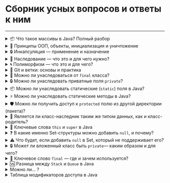 # Сборник усных вопросов и ответы к ним

---

<details>
<summary>📦 Что такое массивы в Java? Полный разбор</summary>

---

## 1️⃣ Что такое массивы?

➡️ **Массив (Array)** — это структура данных, которая позволяет хранить **фиксированное количество элементов одного типа** в непрерывной области памяти.

```java
int[] numbers = new int[5]; // массив из 5 элементов типа int
```

---

## 2️⃣ Зачем нужны массивы? Какую проблему они решают?

Массивы позволяют:

- 📦 Хранить связанные данные одного типа
- 🔁 Перебирать их циклом (например, `for`)
- 📍 Обращаться к любому элементу по индексу
- ⚡ Работать быстро и эффективно с данными

> 🧠 Вместо создания множества переменных — массив позволяет **объединить** всё в одной структуре.

---

## 3️⃣ Преимущества и недостатки массивов

| 🧩 Характеристика     | ✅ Преимущества                              | ⚠️ Недостатки                                 |
|------------------------|---------------------------------------------|-----------------------------------------------|
| 📏 Размер              | Эффективен по памяти                        | Размер фиксированный, нельзя изменить         |
| 🚀 Быстродействие     | Мгновенный доступ по индексу `O(1)`         | Нет встроенных методов вставки/удаления       |
| 💡 Простота           | Прост в использовании                       | Нет гибкости как у `ArrayList`                |
| 🧹 Работа с данными    | Хорош для числовых вычислений               | Неудобен для частых изменений                 |

---

## 4️⃣ Что можно хранить в массивах?

Массивы хранят **примитивы** или **объекты**:

```java
// Примитивы
int[] scores = {90, 85, 100};

// Объекты
String[] names = {"Alice", "Bob", "Charlie"};
```

---

## 5️⃣ Сравнение: Массивы, списки, картежи, БД, системы хранения

| 🏷️ Структура             | 🧩 Особенности                                                              |
|--------------------------|----------------------------------------------------------------------------|
| **Array (массив)**       | Фиксированный размер, однотипные элементы, быстро работает                  |
| **Tuple (кортеж)**       | В Java нет, эмулируется через `List<Object>` или `record`                  |
| **List (список)**        | Динамический размер, множество методов (`add`, `remove`, `contains` и др.) |
| **Database (БД)**        | Хранение на диске, структурированный доступ, используется в приложениях    |
| **Storage Systems**      | Общее понятие: включает в себя БД, файлы, кеши и др.                        |

---

## 📏 Как узнать размер массива?

```java
int[] array = {1, 2, 3, 4, 5};
System.out.println(array.length); // 5
```

---

## 🎯 Как получить доступ к элементам массива?

```java
int[] arr = {10, 20, 30};
System.out.println(arr[0]); // 10

arr[1] = 99;
System.out.println(arr[1]); // 99
```

> ⚠️ Индексация начинается с **0** — первый элемент имеет индекс `0`.

---

## 🧠 Вывод:

Массивы — это **простая и быстрая** структура для хранения однотипных данных, особенно полезна при **работе с фиксированным объёмом данных**. Но для гибкости лучше использовать коллекции (`List`, `Set`, `Map`).

---
</details>

<details>
<summary>🧱 Принципы ООП, объекты, инициализация и уничтожение</summary>

---

## 🧩 1) Что такое **принципы ООП** и для чего они нужны?

➡️ **ООП (Объектно-Ориентированное Программирование)** — это подход к разработке, в котором программы строятся из объектов.

### 🔑 Основные принципы ООП:

| Принцип           | Описание                                                                 |
|-------------------|--------------------------------------------------------------------------|
| **Инкапсуляция**  | Сокрытие внутренней реализации от внешнего мира                          |
| **Наследование**  | Позволяет создавать новые классы на основе существующих                  |
| **Полиморфизм**   | Один интерфейс — разное поведение                                        |
| **Абстракция**    | Сокрытие сложной реализации за простым интерфейсом                       |

### 🧠 Зачем это нужно?

- Повышает читаемость кода
- Упрощает сопровождение и расширение
- Снижает связность между частями программы

---

## 🧩 2) Чем отличаются объекты? Как они существуют? 🔄 Жизненный цикл объекта

➡️ **Объект** — это экземпляр класса. Каждый объект:

- Имеет своё **состояние** (через поля)
- Имеет своё **поведение** (через методы)

### 🔄 Жизненный цикл объекта:

| Стадия            | Описание                                                                 |
|-------------------|--------------------------------------------------------------------------|
| **Создание**      | С помощью ключевого слова `new`                                          |
| **Инициализация** | Установка начального состояния объекта                                    |
| **Использование** | Вызов методов, изменение состояний                                       |
| **Уничтожение**   | Когда объект более не используется — передаётся **GC (сборщику мусора)** |

```java
MyClass obj = new MyClass(); // создание и инициализация
obj.doSomething();           // использование
```

---

## 🧩 3) Что такое инициализация и уничтожение?

### 🟢 Инициализация:

➡️ Это процесс присвоения начальных значений полям объекта. Может быть:

- Через **конструктор**
- Через **инициализаторы**
- Через **статические блоки**

```java
public class Car {
    String model;

    public Car(String model) { // конструктор
        this.model = model;
    }
}
```

### 🔴 Уничтожение:

➡️ Объект уничтожается **автоматически**, когда:

- На него **больше нет ссылок**
- Он становится **"недостижимым"** для программы

Тогда его удаляет **Garbage Collector (GC)**.

```java
obj = null; // теперь объект может быть удалён GC
```

> ⚠️ В Java нельзя явно уничтожить объект (как в C++), только "предложить" системе освободить память.

---

## 🧠 Вывод:

- ООП структурирует код и делает его понятнее
- Объекты — это центральные элементы ООП
- Их жизненный цикл управляется JVM (создание → работа → сборка мусора)

---

</details>

<details>
<summary>🔒 Инкапсуляция — применение и назначение</summary>

---

## ❓ Что такое **инкапсуляция**?
### ⚠️ Ответ:

➡️ **Инкапсуляция** — это принцип ООП, при котором **внутренние данные и реализация класса скрываются** от внешнего мира, и доступ к ним осуществляется **только через публичные методы**.

<details>
<summary>↪️ Подробнее...⚠️</summary>

---

## 🎯 Назначение инкапсуляции

| Цель                         | Описание                                                                 |
|------------------------------|--------------------------------------------------------------------------|
| ✅ Безопасность данных       | Защищает поля от некорректного изменения извне                         |
| ✅ Упрощение интерфейса      | Предоставляет понятный и ограниченный способ взаимодействия             |
| ✅ Гибкость реализации       | Внутреннюю логику можно менять, не затрагивая внешний код              |
| ✅ Поддержка инвариантов     | Позволяет контролировать, чтобы объект всегда был в корректном состоянии |

---

## ⚙️ Применение инкапсуляции

### 📌 Пример:

```java
public class BankAccount {
    private double balance; // 👈 приватное поле

    public BankAccount(double initialBalance) {
        if (initialBalance >= 0) {
            this.balance = initialBalance;
        }
    }

    public void deposit(double amount) {
        if (amount > 0) {
            balance += amount;
        }
    }

    public void withdraw(double amount) {
        if (amount > 0 && amount <= balance) {
            balance -= amount;
        }
    }

    public double getBalance() {
        return balance;
    }
}
```

### 💡 Объяснение:

- Поле `balance` **недоступно напрямую** (private)
- Вся работа с балансом — только через **методы `deposit()`, `withdraw()` и `getBalance()`**
- Это даёт **контроль над логикой**, исключает ошибки (например, отрицательный баланс)

---

## 📊 Таблица: Уровни доступа

| Модификатор     | Доступ внутри класса | В том же пакете | Наследники | Вне пакета |
|------------------|----------------------|------------------|-------------|-------------|
| `private`        | ✅                   | ❌               | ❌          | ❌          |
| `default` (нет)  | ✅                   | ✅               | ❌          | ❌          |
| `protected`      | ✅                   | ✅               | ✅          | ❌*         |
| `public`         | ✅                   | ✅               | ✅          | ✅          |

> `protected`: доступен в других пакетах **только при наследовании**

---

## 🧠 Вывод:

Инкапсуляция делает код:

- Надёжным ✅
- Удобным для поддержки ✅
- Читабельным ✅
- Гибким для расширения ✅

> 📌 **Инкапсуляция — "защищаем внутренности, открываем только нужное"**

---
</details>
</details>

<details>
<summary>🧬 Наследование — что это и для чего нужно?</summary>

---

## 📘 Что такое наследование в ООП?
### ⚠️ Ответ:

➡️ **Наследование** — это механизм в объектно-ориентированном программировании, который позволяет **одному классу (подклассу)** **наследовать** поля и методы **другого класса (суперкласса)**.

> 📌 Ключевое слово: `extends`

<details>
<summary>↪️ Подробнее...⚠️</summary>

---

## 🎯 Зачем нужно наследование?

| Назначение                         | Описание |
|-----------------------------------|----------|
| ♻️ **Повторное использование кода** | Позволяет использовать уже существующую логику |
| 🔧 **Расширяемость**               | Легко добавлять новую функциональность |
| 🔍 **Упрощение структуры**         | Создаётся иерархия типов |
| 💬 **Переопределение поведения**  | Подкласс может переопределить поведение методов суперкласса |

---

## ✅ Пример:

```java
// Суперкласс (родитель)
public class Animal {
    protected String name;

    public void speak() {
        System.out.println("Животное издаёт звук");
    }
}
```

```java
// Подкласс (наследник)
public class Dog extends Animal {
    @Override
    public void speak() {
        System.out.println("Собака лает: гав-гав");
    }
}
```

```java
public class Main {
    public static void main(String[] args) {
        Dog dog = new Dog();
        dog.speak();  // 🐶 Выведет: Собака лает: гав-гав
    }
}
```

---

## 🧠 Кратко:

| Понятие | Объяснение |
|--------|------------|
| 🔗 Наследование | Связь «родитель-потомок» между классами |
| 📂 Родительский класс (суперкласс) | Общий класс, содержащий базовую логику |
| 🧬 Дочерний класс (подкласс) | Наследует функциональность и может её расширять |
| 🔄 Переопределение (`@Override`) | Подкласс меняет поведение метода родителя |

---

## 🚫 Важно помнить:

- В Java **нет множественного наследования классов**, но можно реализовать через **интерфейсы**
- Конструкторы **не наследуются**
- Доступ к полям/методам зависит от **модификаторов доступа**

---

## 🧩 Когда использовать:

- Когда несколько классов имеют **общие характеристики**
- Когда нужно реализовать **шаблон поведения** и позволить подклассам его адаптировать

> ✅ Наследование помогает **структурировать и переиспользовать** код, делая его более читаемым и поддерживаемым.

---
</details>
</details>

<details>
<summary>🌀 Полиморфизм — что это и для чего?</summary>

---

## 📘 Что такое полиморфизм?
### ⚠️ Ответ:

➡️ **Полиморфизм** (от греч. _poly_ — много, _morph_ — форма) — это способность **одного интерфейса** представлять **несколько форм поведения**.

> В Java это означает, что **один и тот же метод** может вести себя **по-разному**, в зависимости от того, **в каком классе он реализован**.

<details>
<summary>↪️ Подробнее...⚠️</summary>

---

## 🧩 Виды полиморфизма:

| Вид | Описание | Пример |
|-----|----------|--------|
| ✅ **Компиляционный (перегрузка)** | Один метод с разными параметрами | `print(String)`, `print(int)` |
| ✅ **Выполнения (переопределение)** | Один метод с разной реализацией в подклассах | `speak()` у `Dog`, `Cat`, `Bird` |

---

## 🔧 Зачем нужен полиморфизм?

| Назначение | Преимущество |
|------------|--------------|
| 🎯 Универсальность | Позволяет обращаться к объектам через общий интерфейс или родительский класс |
| ♻️ Гибкость | Поведение можно менять без изменения вызова метода |
| 🔍 Чистый код | Уменьшает дублирование и упрощает поддержку |
| 📦 Расширяемость | Легко добавлять новые реализации |

---

## ✅ Пример: Полиморфизм в действии

```java
public class Animal {
    public void speak() {
        System.out.println("Животное издаёт звук");
    }
}

public class Dog extends Animal {
    @Override
    public void speak() {
        System.out.println("Собака лает");
    }
}

public class Cat extends Animal {
    @Override
    public void speak() {
        System.out.println("Кошка мяукает");
    }
}
```

```java
public class Zoo {
    public static void makeItSpeak(Animal a) {
        a.speak(); // Вызовет speak() соответствующего подкласса
    }

    public static void main(String[] args) {
        Animal dog = new Dog();
        Animal cat = new Cat();

        makeItSpeak(dog); // 🐶 Собака лает
        makeItSpeak(cat); // 🐱 Кошка мяукает
    }
}
```

---

## 🧠 Кратко:

| Термин | Пояснение |
|--------|-----------|
| 🔄 Переопределение (Override) | Поведение метода переопределяется в подклассе |
| ➕ Перегрузка (Overload) | Один метод с разными параметрами |
| ☑️ Позднее связывание | Какой метод вызвать — решается **во время выполнения** |

---

## 📦 Где применяется:

- При работе с интерфейсами и абстрактными классами
- В коллекциях (`List<Animal>` может содержать `Cat`, `Dog`, `Bird`)
- В шаблонах проектирования (например, **Strategy** или **Factory**)

---

> ✅ **Полиморфизм** — ключ к **гибкому и расширяемому** коду в объектно-ориентированном программировании.

---

</details>
</details>

<details>
<summary>🌿 Git и ветки: основы и практика</summary>

---

## 1️⃣ Что такое Git и для чего он нужен?

🔧 **Git** — это **распределённая система управления версиями**.

### 🔍 Зачем нужен Git:

| Возможность                          | Описание |
|-------------------------------------|----------|
| 📜 Отслеживание изменений           | Хранит всю историю изменений файлов проекта |
| ♻️ Откат к предыдущим версиям       | Можно вернуться к любому этапу проекта |
| 🧪 Параллельная работа (ветки)       | Позволяет работать над несколькими фичами одновременно |
| 👥 Командная работа                 | Несколько разработчиков могут работать над одним проектом |
| 💾 Безопасность данных              | Локальное и удалённое хранение (например, GitHub) |

---

## 2️⃣ Что такое ветки в Git и зачем они нужны?

🌿 **Ветка (branch)** — это отдельная "линия разработки" в вашем проекте.

### 📌 Зачем нужны ветки:

| Сценарий                         | Пример |
|----------------------------------|--------|
| 🚧 Разработка новой фичи         | `feature/login-form` |
| 🐞 Исправление бага              | `bugfix/header-error` |
| 🧪 Эксперимент без риска         | `test/api-new-logic` |
| 📦 Подготовка к релизу          | `release/v2.0` |

### ⚙️ Часто используемые команды:

```bash
git branch           # 🔍 Список всех веток
git checkout -b new-feature  # ➕ Создание и переход в новую ветку
git checkout main    # 🔄 Переход в другую ветку
git merge new-feature  # 🔁 Слияние ветки
git branch -d old-feature  # 🗑 Удаление ветки
```

---

## 🎮 Прокачай Git через игру

🔗 **Учебная игра: [learngitbranching.js.org](https://learngitbranching.js.org/?locale=ru_RU)**

> 🕹️ Отличный способ научиться Git визуально!

### Что можно освоить через игру:

- Создание веток
- Перемещение по истории
- Слияние и ребейз
- Работа с удалёнными репозиториями

> 📌 Подходит и новичкам, и тем, кто хочет "допрокачать" навыки.

---

## ✅ Вывод:

| Вопрос                      | Ответ |
|-----------------------------|--------|
| Что такое Git?              | Система управления версиями |
| Зачем нужны ветки?          | Параллельная разработка без конфликтов |
| Как прокачать Git?          | Через [визуальный симулятор](https://learngitbranching.js.org/?locale=ru_RU) |

> 💡 **Git делает работу безопасной, упорядоченной и удобной, особенно в команде.**

---
</details>





































<details>
<summary>🚫 Можно ли унаследоваться от <code>final</code> класса?</summary>

## ❓Можно ли унаследоваться от `final` класса и почему?
### ⚠️ Ответ:

Нет, **нельзя унаследоваться от класса, объявленного как `final`**.

<details>
<summary>↪️ Подробнее...⚠️</summary>

### 📌 Объяснение:
Ключевое слово `final` в Java, когда применяется к **классу**, означает, что **этот класс не может быть расширен** (унаследован). Это делается для защиты класса от изменения поведения через наследование.

### ✅ Пример:

```java
public final class Animal {
    public void makeSound() {
        System.out.println("Some sound");
    }
}

// Ошибка! Нельзя унаследовать final-класс
public class Dog extends Animal {
    // Ошибка компиляции
}
```

### 🧠 Почему так делают?
- Чтобы предотвратить изменение логики, заложенной в классе.
- Для повышения безопасности и предсказуемости (особенно в `String`, `Integer` и других core-классах Java).
- Иногда — для оптимизации производительности (JVM может делать оптимизации, если уверена, что класс не будет переопределён).

---
</details>
</details>
<details>
<summary>🔒 Можно ли унаследовать приватные поля <code>private</code>?</summary>

## ❓Можно ли унаследовать приватные поля `private`?
### ⚠️ Ответ:

➡️ Нет, приватные поля нельзя унаследовать напрямую.

<details>
<summary>↪️ Подробнее...⚠️</summary>

---
🔐 Что такое `private`?
Ключевое слово private означает, что **поле или метод доступны только внутри самого класса.** Даже подклассы (дочерние классы) **не имеют прямого доступа к этим полям.**


### 👇 Пример:

```java
public class Parent {
    private int secretNumber = 42;
}

public class Child extends Parent {
    public void printSecret() {
        // System.out.println(secretNumber); ❌ Ошибка: поле secretNumber недоступно
    }
}
```

---

### ❗Но! Приватные поля **существуют в объекте подкласса**, просто они **недоступны напрямую.**
Мы можем получить к ним доступ через **геттеры/сеттеры** или через `protected`/`public` методы.

---



### ✅ Как сделать поле доступным для наследников?

1. Используя `protected`:
```java
public class Parent {
    protected int secretNumber = 42;
}
```

2. Или через геттер:
```java
public class Parent {
    private int secretNumber = 42;

    public int getSecretNumber() {
        return secretNumber;
    }
}
```

---

### 🧠 Вывод:
- Приватные поля **не наследуются в смысле доступа**.
- Но они **присутствуют** в объекте подкласса.
- Доступ к ним возможен через методы или изменение модификатора доступа.

---
</details>
</details>
<details>
<summary>📦 Можно ли унаследовать статические (<code>static</code>) поля в Java?</summary>

## ❓Можно ли унаследовать **статические (`static`) поля** в Java?
### ⚠️ Ответ:

➡️ **Да, можно унаследовать, но нельзя переопределить.**

<details>
<summary>↪️ Подробнее...⚠️</summary>

---

### 🔍 Что это значит:

- Статическое поле принадлежит **классу**, а не объекту.
- Оно **одинаковое для всех экземпляров** и **наследуется** потомками, **но не переопределяется**.

---

### ✅ Пример:

```java
public class Parent {
    public static String staticField = "Hello from Parent";
}

public class Child extends Parent {
    // не создаёт новое поле, просто наследует staticField
}
```

```java
System.out.println(Child.staticField); // Выведет: Hello from Parent
```

---

### ⚠️ Но если мы **в классе-наследнике создадим поле с тем же именем**, это будет **скрытие** (shadowing), а не переопределение:

```java
public class Child extends Parent {
    public static String staticField = "Hello from Child";
}
```

Теперь:

```java
System.out.println(Parent.staticField); // Hello from Parent
System.out.println(Child.staticField);  // Hello from Child
```

> Это **два разных поля**, несмотря на одинаковое имя.

---

### 🧠 Вывод:
| Вопрос                          | Ответ        |
|----------------------------------|--------------|
| Унаследуются ли static поля?     | ✅ Да        |
| Можно ли их переопределить?      | ❌ Нет       |
| Можно ли "спрятать" (shadow)?    | ✅ Да, но не рекомендуется |

---

</details>
</details>
<details>
<summary>⚡ Можно ли унаследовать статические методы в Java?</summary>

## ❓Можно ли унаследовать **статические методы** в Java?
### ⚠️ Ответ:

➡️ **Да, статические методы наследуются, но они не полиморфны и не переопределяются.**

<details>
<summary>↪️ Подробнее...⚠️</summary>

---

### 📌 Ключевые факты:

- Статические методы принадлежат **классу**, а не объекту.
- Они **унаследуются**, но:
    - ❗ **не поддерживают переопределение (overriding)**.
    - ✅ Возможно **скрытие (hiding)**.

---

### ✅ Пример: Наследование статического метода

```java
public class Parent {
    public static void sayHello() {
        System.out.println("Hello from Parent");
    }
}

public class Child extends Parent {
    // метод sayHello() унаследован
}
```

```java
Child.sayHello(); // Выведет: Hello from Parent
```

---

### ⚠️ Пример скрытия (hiding):

```java
public class Child extends Parent {
    public static void sayHello() {
        System.out.println("Hello from Child");
    }
}
```

```java
Parent.sayHello(); // Hello from Parent
Child.sayHello();  // Hello from Child
```

> ⛔ Но это **не переопределение**, а **скрытие** — статический метод вызывается **по типу класса**, а не по типу объекта.

---

### ❌ Полиморфизм НЕ работает:

```java
Parent obj = new Child();
obj.sayHello(); // Вызовет Parent.sayHello(), а не Child.sayHello()
```

📌 Это поведение отличается от обычных (нестатических) методов, где работает полиморфизм.

---

### 🧠 Вывод:

| Вопрос                                 | Ответ        |
|----------------------------------------|--------------|
| Наследуются ли `static` методы?        | ✅ Да        |
| Можно ли их переопределить (`override`)? | ❌ Нет       |
| Можно ли скрыть (`hide`)?              | ✅ Да        |
| Работает ли полиморфизм?               | ❌ Нет       |

---

</details>
</details>
<details>
<summary>🛡️ Можно ли получить доступ к <code>protected</code> полю из другой директории (пакета)?</summary>

## ❓Можно ли получить доступ к `protected` полю из другой директории (пакета)?
### ⚠️ Ответ:

➡️ **Да, но только при наследовании.**
<details>
<summary>↪️ Подробнее...⚠️</summary>

---

### 📌 Правило доступа `protected`:

| Где находится код | Наследник? | Доступ разрешён? |
|-------------------|------------|-------------------|
| В **том же пакете**         | ❌ Не важно | ✅ Да         |
| В **другом пакете**         | ✅ Да      | ✅ Да (через наследника) |
| В **другом пакете**         | ❌ Нет     | ❌ Нет        |

---

### ✅ Пример (разные директории / пакеты):

```java
// В пакете a
package a;

public class Parent {
    protected int value = 42;
}
```

```java
// В пакете b
package b;

import a.Parent;

public class Child extends Parent {
    public void printValue() {
        System.out.println(this.value); // ✅ Работает: доступ через наследование
    }
}
```

НО:

```java
// В пакете b
package b;

import a.Parent;

public class Unrelated {
    public void test() {
        Parent p = new Parent();
        System.out.println(p.value); // ❌ Ошибка: protected, но НЕ наследник
    }
}
```

---

### 🧠 Вывод:

| Ситуация | Доступ к `protected` полю |
|----------|----------------------------|
| В том же пакете — любой класс | ✅ Да |
| В другом пакете, но класс — наследник | ✅ Да (через `this`) |
| В другом пакете, не наследник | ❌ Нет |

> То есть, **protected — это "package-private + наследникам из других пакетов"**.

---
</details>
</details>

<details>
<summary>🧩 Является ли класс-наследник таким же типом данных, как и класс-родитель?</summary>

## ❓ Является ли класс-наследник таким же типом данных, как и класс-родитель?
### ⚠️ Ответ:
➡️ **Нет, но наследник _может использоваться как родитель_ — благодаря принципу подстановки (Liskov Substitution Principle).**

<details>
<summary>↪️ Подробнее...📚</summary>

---

### 📌 Объяснение:

В Java (и в ООП в целом):

- Класс-наследник **имеет собственный тип**, отличный от типа родителя.
- Однако, **объект наследника можно присвоить переменной родительского типа** — это и есть полиморфизм.

---

### ✅ Пример:

```java
class Animal {
    void speak() {
        System.out.println("Some sound");
    }
}

class Dog extends Animal {
    void speak() {
        System.out.println("Bark");
    }
}

public class Main {
    public static void main(String[] args) {
        Animal animal = new Dog(); // ✅ Это работает!
        animal.speak(); // Выведет: "Bark"
    }
}
```

- `Dog` и `Animal` — разные типы.
- Но `Dog` — **подтип** (`subtype`) `Animal`.

---

### 🧠 Ключевая идея:

| Вопрос | Ответ |
|--------|-------|
| `Dog` — это `Animal`? | ✅ Да, по типу иерархии |
| `Dog` имеет тот же тип, что и `Animal`? | ❌ Нет, типы разные |
| Можно ли использовать `Dog` там, где ожидается `Animal`? | ✅ Да, благодаря наследованию |

> Это называется **upcasting** — неявное приведение типа к родителю.

---

</details>
</details>

<details>
<summary>🔑 Ключевые слова <code>this</code> и <code>super</code> в Java</summary>

## ❓Что такое `this` и `super`?
### ⚠️ Ответ:

Оба ключевых слова используются **внутри класса** и относятся к объекту, для которого выполняется метод:

| Ключевое слово | Описание |
|----------------|----------|
| `this`         | Ссылается на **текущий объект** текущего класса |
| `super`        | Ссылается на **объект родительского класса** (внутри подкласса) |

---

<details>
<summary>📍 <code>this</code> — текущий объект</summary>

### 🧠 Применение:

- Используется, когда нужно различить **поля класса и параметры конструктора или метода** с одинаковыми именами.
- Может использоваться для вызова **другого конструктора** внутри класса.

### ✅ Пример:

```java
public class Person {
    String name;

    public Person(String name) {
        this.name = name; // this.name = поле класса, name = параметр конструктора
    }

    public void introduce() {
        System.out.println("Hi, I'm " + this.name);
    }
}
```

</details>

---

<details>
<summary>📍 <code>super</code> — доступ к родительскому классу</summary>

### 🧠 Применение:

- Вызывает **конструктор родительского класса**.
- Получает доступ к **переопределённым методам или полям** родителя.

### ✅ Пример:

```java
class Animal {
    String name = "Animal";

    void speak() {
        System.out.println("Generic animal sound");
    }
}

class Dog extends Animal {
    String name = "Dog";

    void printNames() {
        System.out.println(this.name);  // Dog
        System.out.println(super.name); // Animal
    }

    void speak() {
        super.speak(); // Вызов метода родителя
        System.out.println("Bark");
    }
}
```

</details>

---

### 🧠 Сравнение:

| Особенность          | `this`                 | `super`                      |
|----------------------|------------------------|-------------------------------|
| Ссылается на         | текущий объект         | родительский объект          |
| Вызов конструктора   | `this(...)`            | `super(...)`                 |
| Доступ к полям       | `this.field`           | `super.field`                |
| Доступ к методам     | `this.method()`        | `super.method()`             |

---

</details>

<details>
<summary>❓ В какие именно Set-структуры можно добавить <code>null</code>, и почему?</summary>

## ✅ Можно ли добавить `null` в Set?
### ⚠️ Ответ:

➡️ **Да, но не во все. Всё зависит от конкретной реализации интерфейса `Set`.**

<details>
<summary>↪️ Подробнее...⚠️</summary>

---

### 📊 Таблица поддержки `null`:

| Коллекция      | Можно ли добавить `null`? | Причина |
|----------------|----------------------------|---------|
| `HashSet`       | ✅ Да                      | Использует `HashMap`, который допускает `null` как ключ |
| `LinkedHashSet` | ✅ Да                      | Наследуется от `HashSet`, та же реализация |
| `TreeSet`       | ⚠️ **Нет** (по умолчанию) | Основан на **сравнении элементов** — `null` не может быть сравнён |

---

### ⚠️ Почему `TreeSet` не поддерживает `null`?

- `TreeSet` использует **натуральную сортировку** (`Comparable`) или **Comparator**.
- Если в коллекции появляется `null`, возникает `NullPointerException` при попытке сравнения.

```java
TreeSet<String> set = new TreeSet<>();
set.add(null); // ❌ NullPointerException
```

Если указать **собственный `Comparator`, допускающий `null`**, то `TreeSet` сможет работать:

```java
TreeSet<String> set = new TreeSet<>(Comparator.nullsFirst(Comparator.naturalOrder()));
set.add(null); // ✅ Теперь работает
```

---

### 🧠 Вывод:

| Коллекция       | Поддержка `null` | Примечание |
|-----------------|------------------|-------------|
| `HashSet`        | ✅ Да            | Основан на `HashMap` |
| `LinkedHashSet`  | ✅ Да            | Поведение как у `HashSet` |
| `TreeSet`        | ❌ Нет (если не задан `Comparator`) | Сравнение `null` недопустимо |

---

### 🧪 Рекомендации:

- ✅ Используйте `HashSet` или `LinkedHashSet`, если нужно хранить `null`.
- ⚠️ Используйте `TreeSet` с `Comparator.nullsFirst/nullsLast` для поддержки `null`.

</details>
</details>

<details>  
<summary>⚠️ Что будет, если добавить <code>null</code> в Set, который не поддерживает его?</summary>

## ❓Что произойдёт при добавлении `null` в Set, который не поддерживает его?
### ⚠️ Ответ:

➡️ **Будет выброшено исключение** — обычно `NullPointerException`.

---

<details>
<summary>↪️ Подробнее... ⚠️</summary>

---

### 📌 Почему возникает ошибка?

Некоторые коллекции, такие как `TreeSet`, используют **естественную сортировку** элементов через `compareTo()` или предоставленный `Comparator`. Но:

- `null` **не может быть сравнен** с другими объектами.
- Попытка сделать это вызывает **`NullPointerException`**.

---

### 📉 Пример ошибки:

```java
import java.util.TreeSet;

public class Example {
    public static void main(String[] args) {
        TreeSet<String> set = new TreeSet<>();
        set.add(null); // ❌ Ошибка!
    }
}
```

🛑 **Результат:**
```
Exception in thread "main" java.lang.NullPointerException
```

---

### ✅ Пример с поддержкой `null` (через Comparator):

```java
import java.util.*;

TreeSet<String> set = new TreeSet<>(
    Comparator.nullsFirst(Comparator.naturalOrder())
);
set.add(null); // ✅ Работает
```

> Здесь `null` помещается в начало множества.

---

### 📋 Сравнительная таблица:

| Коллекция         | Поддерживает `null`? | Примечание |
|-------------------|----------------------|------------|
| `HashSet`         | ✅ Да                 | Хэш-код `null` допустим |
| `LinkedHashSet`   | ✅ Да                 | `null` сохраняется в порядке вставки |
| `TreeSet`         | ❌ Нет (по умолчанию) | Выбросит `NullPointerException`, если не указан `Comparator`, поддерживающий `null` |

---

### 🧠 Вывод:

Если вы не уверены, поддерживает ли коллекция `null`, проверьте:

- Есть ли **сортировка**?
- Используется ли **Comparator**?
- **Поддерживает ли он `null`**?

> 📝 Хорошая практика — **избегать использования `null` в коллекциях**, если это не оправдано логикой программы.

</details>  
</details>

<details>  
<summary>🔒 Может ли вложенный класс быть <code>private</code>— каким образом и для чего?</summary>

## ❓ Может ли вложенный класс быть `private`?
### ⚠️ Ответ:
➡️ **Да, вложенный (вложенный нестатический или статический) класс может быть объявлен `private`, но только если он находится внутри другого класса.**

<details>  
<summary>↪️ Подробнее… 📘</summary>  

---

### 📌 Где можно объявить `private` класс?
#### ⚠️ Ответ:

В Java **только вложенные (inner или static nested) классы** могут быть `private`.  
Верхнеуровневые (top-level) классы **не могут быть `private`** — иначе компилятор выдаст ошибку.

---

### ✅ Пример `private` вложенного класса:

```java
public class OuterClass {

    private class InnerPrivate {
        void display() {
            System.out.println("Приватный вложенный класс");
        }
    }

    public void test() {
        InnerPrivate inner = new InnerPrivate();
        inner.display(); // ✅ Доступ есть внутри внешнего класса
    }
}
```

📛 Но **вне `OuterClass` нельзя создать экземпляр `InnerPrivate`**:

```java
public class Other {
    public void tryAccess() {
        OuterClass.InnerPrivate obj = new OuterClass().new InnerPrivate(); 
        // ❌ Ошибка: InnerPrivate имеет private-доступ
    }
}
```

---

### 🧠 Для чего используют `private` вложенные классы?

| Назначение | Объяснение |
|------------|-------------|
| 🔐 Инкапсуляция | Скрыть реализацию, чтобы использовать только внутри внешнего класса |
| 🔧 Вспомогательные классы | Используются для логики, которая нужна только в одном месте |
| 💡 Упрощение интерфейса | Наружу — только нужные API, без деталей реализации |

---

### 🧠 Вывод:

| Вопрос | Ответ |
|--------|--------|
| Может ли класс быть `private`? | ✅ Да, если он **вложенный** |
| Может ли верхнеуровневый класс быть `private`? | ❌ Нет |
| Для чего это нужно? | 🔒 Инкапсуляция и организация логики внутри внешнего класса |

---
</details>  
</details>

<details>  
<summary>🔐 Ключевое слово <code>final</code> — где и зачем используется?</summary>  

## 🔑 Ключевое слово `final` в Java
### ⚠️ Ответ:
`final` используется для ограничения **возможности изменения**:
- значения переменной
- поведения метода
- наследования класса

---

<details>  
<summary>📍 <code>final</code> поле (переменная)</summary>  

### ✅ Что значит?
Поле нельзя изменить после инициализации.

```java
final int x = 10;
x = 20; // ❌ Ошибка компиляции
```

### 📌 Где может использоваться?

| Где объявляется | Что означает |
|------------------|--------------|
| Поле класса (вне метода) | Значение нельзя изменить |
| Внутри метода | Локальная переменная, которую нельзя переопределить |
| Аргумент метода | Нельзя изменить значение параметра внутри метода |

---

### 🧠 Зачем?
- Безопасность и предсказуемость кода
- Используется в константах (`public static final`)
- Объекты `final` могут менять **состояние**, но не могут быть переназначены:
```java
final List<String> list = new ArrayList<>();
list.add("Hi"); // ✅ Можно
list = new ArrayList<>(); // ❌ Нельзя
```

</details>  

---

<details>  
<summary>🔧 <code>final</code> метод</summary>  

### ✅ Что значит?
Метод нельзя переопределить в подклассе.

```java
class Parent {
    final void doSomething() {
        System.out.println("Can't override this!");
    }
}

class Child extends Parent {
    void doSomething() {} // ❌ Ошибка: метод final
}
```

### 🧠 Зачем?
- Защита важной логики от изменения
- Увеличение безопасности и стабильности поведения
- Чаще всего применяется в `framework`-ах и `SDK`

</details>  

---

<details>  
<summary>🏛️ <code>final</code> класс</summary>  

### ✅ Что значит?
Класс нельзя расширить (унаследовать).

```java
final class MathUtils {
    public static int square(int x) {
        return x * x;
    }
}

class AdvancedMath extends MathUtils {} // ❌ Ошибка
```

### 🧠 Зачем?
- Защита от наследования (например, `String`, `Integer` — final)
- Безопасность и контроль
- Часто используется для utility-классов

</details>  

---

<details>  
<summary>📦 <code>final</code> локальная переменная (в методе)</summary>  

### ✅ Пример:

```java
public void printLength(final String text) {
    System.out.println(text.length());
    // text = "other"; // ❌ Ошибка: нельзя изменить
}
```

> В лямбдах и анонимных классах **обязательно** использовать `final` или **эффективно final** переменные.

</details>  

---

### 🧠 Общая сводка:

| Применение | Что означает |
|------------|-------------------------------|
| `final` переменная | Нельзя изменить значение (переназначить) |
| `final` метод | Нельзя переопределить в подклассе |
| `final` класс | Нельзя расширить (унаследовать) |

---

> ✅ `final` = **"один раз и навсегда"** — запрещает изменение, переопределение или наследование.

</details>

<details>
<summary>🆚 Разница между <code>Stack</code> и <code>Queue</code> в Java</summary>

## 🔁 Stack vs Queue — сравнение структур данных

| Характеристика        | `Stack`                            | `Queue`                              |
|------------------------|-------------------------------------|---------------------------------------|
| 📚 Тип доступа         | **LIFO** (Last In, First Out)       | **FIFO** (First In, First Out)        |
| ➕ Добавление          | `push(E item)`                      | `offer(E e)` или `add(E e)`           |
| ➖ Удаление            | `pop()`                             | `poll()` или `remove()`               |
| 🔍 Просмотр вершины    | `peek()`                            | `peek()` или `element()`              |
| 📌 Расширение интерфейса | `Vector` (через `java.util.Stack`) | `Queue` (интерфейс), `Deque`, `LinkedList` и др. |
| 📦 Реализации          | `Stack`, `Deque`                    | `LinkedList`, `ArrayDeque`, `PriorityQueue` и др. |

---

<details>
<summary>📌 <code>Stack</code> — пример</summary>

```java
import java.util.Stack;

public class StackExample {
    public static void main(String[] args) {
        Stack<String> stack = new Stack<>();
        stack.push("A");     // добавление
        stack.push("B");
        System.out.println(stack.peek());  // B (смотрим верхний элемент)
        System.out.println(stack.pop());   // B (удаляем верхний элемент)
        System.out.println(stack);         // [A]
    }
}
```
</details>

---

<details>
<summary>📌 <code>Queue</code> — пример</summary>

```java
import java.util.LinkedList;
import java.util.Queue;

public class QueueExample {
    public static void main(String[] args) {
        Queue<String> queue = new LinkedList<>();
        queue.add("A");       // добавление
        queue.add("B");
        System.out.println(queue.peek());  // A (смотрим первый элемент)
        System.out.println(queue.poll());  // A (удаляем первый элемент)
        System.out.println(queue);         // [B]
    }
}
```
</details>

---

### 🧠 Вывод:

| Структура | Подходит для... |
|-----------|------------------|
| `Stack`   | Когда нужно работать по принципу **последний пришёл — первый ушёл**. Например: отмена действий, рекурсия. |
| `Queue`   | Когда нужен **очередной** доступ к элементам, например: планирование задач, обработка событий. |

> ❗ В современном коде лучше использовать `ArrayDeque` вместо устаревшего `Stack`.

</details>


<details>
<summary>Можно ли... ?</summary>
...

<details>
<summary>↪️ Подробнее...⚠️</summary>

...

</details>
</details>




















<details>
<summary>Таблица модификаторов доступа в Java</summary>

---
👇 Вот таблица модификаторов доступа в Java, которая показывает, где и как можно обращаться к переменным/методам в зависимости от уровня доступа:

### 📋 **Таблица модификаторов доступа в Java**

| Модификатор | Доступ в **том же классе** | Доступ в **одном пакете** | Доступ в **подклассе** (даже в другом пакете) | Доступ в **другом пакете** |
|-------------|-----------------------------|-----------------------------|-----------------------------------------------|-----------------------------|
| `private`   | ✅ Да                        | ❌ Нет                      | ❌ Нет                                        | ❌ Нет                      |
| *без модификатора* (package-private) | ✅ Да        | ✅ Да                      | ❌ Нет                                        | ❌ Нет                      |
| `protected` | ✅ Да                        | ✅ Да                      | ✅ Да                                        | ❌ Нет                      |
| `public`    | ✅ Да                        | ✅ Да                      | ✅ Да                                        | ✅ Да                      |

---

### 💡 Примеры:

```java
public class Example {
    private int a;           // только внутри Example
    int b;                   // доступен в пределах пакета
    protected int c;         // доступен в пакете + в подклассах
    public int d;            // доступен везде
}
```

---

</details>

